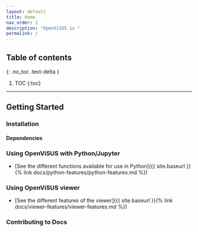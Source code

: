 ```yaml
---
layout: default
title: Home
nav_order: 1
description: "OpenViSUS is "
permalink: /
---
```


## Table of contents
{: .no_toc .text-delta }

1. TOC
{:toc}

---

## Getting Started

### Installation

#### Dependencies

### Using OpenViSUS with Python/Jupyter

- [See the different functions available for use in Python]({{ site.baseurl }}{% link docs/python-features/python-features.md %})

### Using OpenViSUS viewer

- [See the different features of the viewer]({{ site.baseurl }}{% link docs/viewer-features/viewer-features.md %})

### Contributing to Docs
